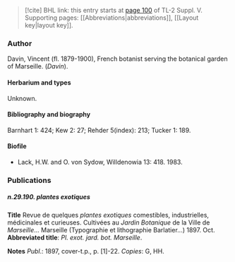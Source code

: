 > [!cite] BHL link: this entry starts at [page 100](https://www.biodiversitylibrary.org/item/103833#page/112/mode/1up) of TL-2 Suppl. V.
> Supporting pages: [[Abbreviations|abbreviations]], [[Layout key|layout key]].

### Author

Davin, Vincent (fl. 1879-1900), French botanist serving the botanical garden of Marseille. (*Davin*).

#### Herbarium and types

Unknown.

#### Bibliography and biography

Barnhart 1: 424; Kew 2: 27; Rehder 5(index): 213; Tucker 1: 189.

#### Biofile

- Lack, H.W. and O. von Sydow, Willdenowia 13: 418. 1983.

### Publications

##### n.29.190. plantes exotiques

**Title**
Revue de quelques *plantes exotiques* comestibles, industrielles, médicinales et curieuses. Cultivées au *Jardin Botanique* de la Ville de *Marseille*... Marseille (Typographie et lithographie Barlatier...) 1897. Oct.
**Abbreviated title**: *Pl. exot. jard. bot. Marseille*.

**Notes**
*Publ*.: 1897, cover-t.p., p. \[1\]-22. *Copies*: G, HH.

